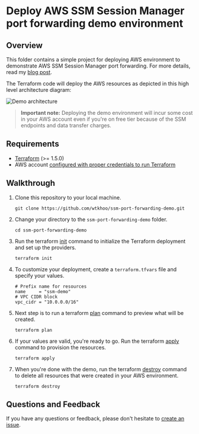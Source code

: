# Deploy AWS SSM Session Manager port forwarding demo environment

## Overview

This folder contains a simple project for deploying AWS environment to demonstrate AWS SSM Session Manager port forwarding. For more details, read my [blog post](https://blog.wkhoo.com/posts/ssm-port-forwarding-part2/).

The Terraform code will deploy the AWS resources as depicted in this high level architecture diagram:

![Demo architecture](https://blog.wkhoo.com/images/secure-ssm-architecture_huc99b2551ded5814faeefb358abb71c24_96205_800x640_fit_q50_box.jpeg)

> **Important note:** Deploying the demo environment will incur some cost in your AWS account even if you're on free tier because of the SSM endpoints and data transfer charges.

## Requirements

- [Terraform](https://www.terraform.io/downloads) (>= 1.5.0)
- AWS account [configured with proper credentials to run Terraform](https://registry.terraform.io/providers/hashicorp/aws/latest/docs#authentication-and-configuration)

## Walkthrough

1) Clone this repository to your local machine.

   ```shell
   git clone https://github.com/wtkhoo/ssm-port-forwarding-demo.git
   ```

2) Change your directory to the `ssm-port-forwarding-demo` folder.

   ```shell
   cd ssm-port-forwarding-demo
   ```

3) Run the terraform [init](https://www.terraform.io/cli/commands/init) command to initialize the Terraform deployment and set up the providers.

   ```shell
   terraform init
   ```

4) To customize your deployment, create a `terraform.tfvars` file and specify your values.

    ```
    # Prefix name for resources
    name     = "ssm-demo"
    # VPC CIDR block
    vpc_cidr = "10.0.0.0/16"
    ```
  
5) Next step is to run a terraform [plan](https://www.terraform.io/cli/commands/plan) command to preview what will be created.

   ```shell
   terraform plan
   ```

6) If your values are valid, you're ready to go. Run the terraform [apply](https://www.terraform.io/cli/commands/apply) command to provision the resources.

   ```shell
   terraform apply
   ```

7) When you're done with the demo, run the terraform [destroy](https://www.terraform.io/cli/commands/destroy) command to delete all resources that were created in your AWS environment.

   ```shell
   terraform destroy
   ```

## Questions and Feedback

If you have any questions or feedback, please don't hesitate to [create an issue](https://github.com/wtkhoo/ssm-port-forwarding-demo/issues/new).
